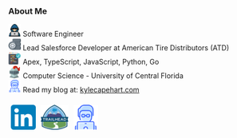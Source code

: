
<h3>About Me</h3>
<div style="display: flex; flex-direction: column;">
    <div><img src="hacker.png" width="25px"/>  Software Engineer</div>
    <div><img src="wheel.png" width="25px"/>  Lead Salesforce Developer at American Tire Distributors (ATD)</div>
    <div><img src="code.png" width="25px"/>  Apex, TypeScript, JavaScript, Python, Go</div>
    <div><img src="knight.png" width="25px"/>  Computer Science - University of Central Florida</div>
    <div><img src="website_logo.png" width="25px"/>  Read my blog at: <a href="https://kylecapehart.com/posts" target="_blank">kylecapehart.com</a></div>
</div>
<br/>
<div style="display: flex; flex-direction: row;">
    <a style="margin: 5px;" href="https://www.linkedin.com/in/kyle-capehart/" alt="Trailhead Profile" target="_blank">
        <img src="linkedin.png" width="50px"/>
    </a>
    <a style="margin: 5px;" href="https://www.salesforce.com/trailblazer/kcapehart" alt="LinkedIn Profile" target="_blank">
        <img src="trailhead.png" width="55px"/>
    </a>
    <a style="margin: 5px;" href="https://kylecapehart.com" alt="Personal Website and Blog" target="_blank">
        <img src="website_logo.png" width="50px"/>
    </a>
</div>
